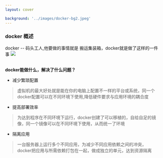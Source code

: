 ```yaml
---
layout: cover

background: '../images/docker-bg2.jpeg'
---
```


### docker 概述

<div class="flex items-center gap-10 ">
  <gradient-text class="text-black">
    docker -- 码头工人,他要做的事情就是 搬运集装箱，docker就是做了这样的一件事
  </gradient-text>
   <Image class="w-50 absolute top-20 right-20 rounded-lg" src="../images/worker.png" />
</div>

<br />

<div>
  
  <div>
  
  **docker能做什么，解决了什么问题？**

  - 减少繁琐配置 
  > 虚拟机的最大好处就是能在你的电脑上配置不一样的平台或系统，同一个docker配置可以在不同环境下使用,降低硬件要求与应用环境的耦合度
  - 提高部署效率
  > 为达到程序在不同环境下运行，docker创建了可以移植的，自给自足的镜像，同一个镜像可以在不同环境下使用，从而统一了环境
  - 隔离应用
  > 一台服务器上运行多个不同应用，为减少不同应用依赖之间的冲突，docker把应用与所需依赖打包在一起，做成独立的单元，达到资源隔离

  </div>
</div>


